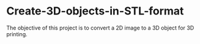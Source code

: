 # Create-3D-objects-in-STL-format

The objective of this project is to convert a 2D image to a 3D object for 3D printing.
